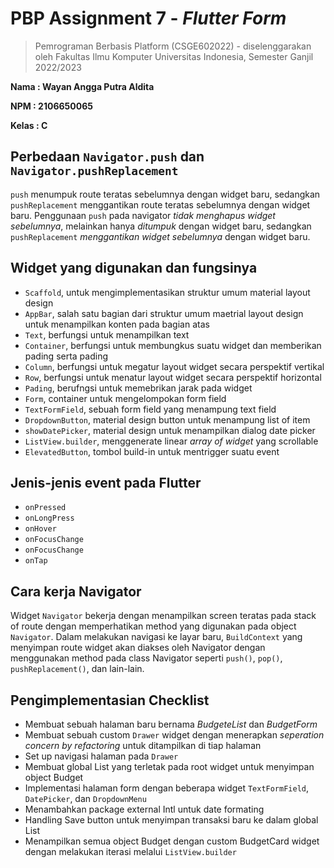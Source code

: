 # PBP Assignment 7 - *Flutter Form*

> Pemrograman Berbasis Platform (CSGE602022) - diselenggarakan oleh 
> Fakultas Ilmu Komputer Universitas Indonesia, Semester Ganjil 2022/2023

**Nama  : Wayan Angga Putra Aldita**

**NPM   : 2106650065**

**Kelas : C**

## Perbedaan `Navigator.push` dan `Navigator.pushReplacement`
`push` menumpuk route teratas sebelumnya dengan widget baru, sedangkan `pushReplacement` menggantikan route teratas sebelumnya dengan widget baru. Penggunaan `push` pada navigator *tidak menghapus widget sebelumnya*, melainkan hanya *ditumpuk* dengan widget baru, sedangkan `pushReplacement` *menggantikan widget sebelumnya* dengan widget baru.

## Widget yang digunakan dan fungsinya
- `Scaffold`, untuk mengimplementasikan struktur umum material layout design
- `AppBar`, salah satu bagian dari struktur umum maetrial layout design untuk menampilkan konten pada bagian atas
- `Text`, berfungsi untuk menampilkan text
- `Container`, berfungsi untuk membungkus suatu widget dan memberikan pading serta pading
- `Column`, berfungsi untuk megatur layout widget secara perspektif vertikal
- `Row`, berfungsi untuk menatur layout widget secara perspektif horizontal
- `Pading`, berufngsi untuk memebrikan jarak pada widget
- `Form`, container untuk mengelompokan form field
- `TextFormField`, sebuah form field yang menampung text field 
- `DropdownButton`, material design button untuk menampung list of item 
- `showDatePicker`, material design untuk menampilkan dialog date picker 
- `ListView.builder`, menggenerate linear *array of widget* yang scrollable 
- `ElevatedButton`, tombol build-in untuk mentrigger suatu event

## Jenis-jenis event pada Flutter
- `onPressed`
- `onLongPress`
- `onHover`
- `onFocusChange`
- `onFocusChange`
- `onTap`

## Cara kerja Navigator
Widget `Navigator` bekerja dengan menampilkan screen teratas pada stack of route dengan memperhatikan method yang digunakan pada object `Navigator`. Dalam melakukan navigasi ke layar baru, `BuildContext` yang menyimpan route widget akan diakses oleh Navigator dengan menggunakan method pada class Navigator seperti `push()`, `pop()`, `pushReplacement()`, dan lain-lain.

## Pengimplementasian Checklist
- Membuat sebuah halaman baru bernama *BudgeteList* dan *BudgetForm*
- Membuat sebuah custom `Drawer` widget dengan menerapkan *seperation concern by refactoring* untuk ditampilkan di tiap halaman
- Set up navigasi halaman pada `Drawer`
- Membuat global List yang terletak pada root widget untuk menyimpan object Budget
- Implementasi halaman form dengan beberapa widget `TextFormField`, `DatePicker`, dan `DropdownMenu` 
- Menambahkan package external Intl untuk date formating
- Handling Save button untuk menyimpan transaksi baru ke dalam global List
- Menampilkan semua object Budget dengan custom BudgetCard widget dengan melakukan iterasi melalui `ListView.builder`
